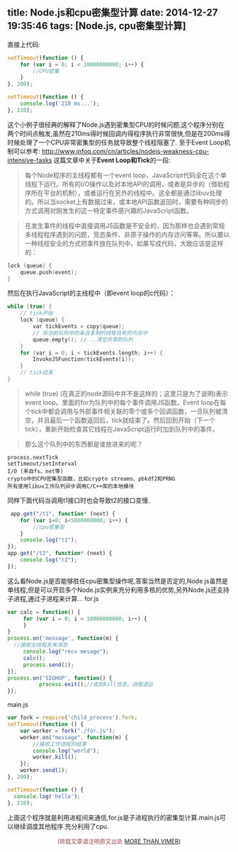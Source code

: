title: Node.js和cpu密集型计算
date: 2014-12-27 19:35:46
tags: [Node.js, cpu密集型计算]
---

直接上代码:
```javascript
setTimeout(function () {
	for (var i = 0; i < 10000000000; i++) {
		//CPU密集
	}
}, 200);

setTimeout(function () {
	console.log('210 ms...');
}, 210);
```
这个小例子很经典的解释了Node.js遇到密集型CPU的时候问题,这个程序分别在两个时间点触发,虽然在210ms得时候回调内得程序执行非常很快,但是在200ms得时候处理了一个CPU非常密集型的任务就导致整个线程阻塞了.
至于Event Loop机制可以参考:
http://www.infoq.com/cn/articles/nodejs-weakness-cpu-intensive-tasks
这篇文章中关于**Event Loop和Tick**的一段:

>每个Node程序的主线程都有一个event loop，JavaScript代码全在这个单线程下运行。所有的I/O操作以及对本地API的调用，或者是异步的（借助程序所在平台的机制），或者运行在另外的线程中。这全都是通过libuv处理的。所以当socket上有数据过来，或本地API函数返回时，需要有种同步的方式调用对刚发生的这一特定事件感兴趣的JavaScript函数。

>在发生事件的线程中直接调用JS函数是不安全的，因为那样也会遇到常规多线程程序遇到的问题，竞态条件、非原子操作的内存访问等等。所以要以一种线程安全的方式把事件放在队列中，如果写成代码，大致应该是这样的：
```C
lock (queue) {
    queue.push(event);
}
```
然后在执行JavaScript的主线程中（即event loop的c代码）：

```c
while (true) {
    // tick开始
    lock (queue) {
        var tickEvents = copy(queue); 
		// 将当前队列中的条目复制的线程自有的内存中
        queue.empty(); // ..清空共享的队列
    }
    for (var i = 0; i < tickEvents.length; i++) {
        InvokeJSFunction(tickEvents[i]);
    }
    // tick结束
}
```
>while (true) (在真正的node源码中并不是这样的；这里只是为了说明)表示event loop。里面的for为队列中的每个事件调用JS函数。Event loop在每个tick中都会调用与外部事件相关联的零个或多个回调函数，一旦队列被清空，并且最后一个函数返回后，tick就结束了。然后回到开始（下一个tick），重新开始检查其它线程在JavaScript运行时加到队列中的事件。

>那么这个队列中的东西都是谁放进来的呢？
```
process.nextTick
setTimeout/setInterval
I/O (来自fs、net等)
crypto中的CPU密集型函数，比如crypto streams、pbkdf2和PRNG
所有使用libuv工作队列异步调用C/C++库的本地模块
```
同样下面代码当调用t1接口时也会导致t2的接口变慢.
```javascript
 app.get("/t1", function* (next) {
	for (var i=0; i<5000000000; i++) {
		//cpu密集型
	}
	console.log("t1");
});
app.get("/t2", function* (next) {
	console.log("t2");
});
```
这么看Node.js是否能够胜任cpu密集型操作呢,答案当然是否定的,Node.js虽然是单线程,但是可以开启多个Node.js实例来充分利用多核的优势,另外Node.js还支持子进程,通过子进程来计算...
for.js
```javascript
var calc = function() {
     for (var i = 0; i < 10000000000; i++) {
     }
}
process.on('message', function(m) {
  //接收主线程发来消息
     console.log("recv mesage");
     calc();
     process.send(1);
});
process.on('SIGHUP', function() {
          process.exit();//收到kill信息，进程退出
});
```

main.js
```javascript
var fork = require('child_process').fork;
setTimeout(function () {
    var worker = fork("./for.js");
    worker.on("message", function(m) {
        //接收工作进程的结果
        console.log("world");
        worker.kill();
	});
	worker.send(1);
}, 200);

setTimeout(function () {
  console.log('hello');
}, 210);
```
上面这个程序就是利用进程间来通信,for.js是子进程执行的密集型计算.main.js可以继续调度其他程序.充分利用了cpu.



<center><font color='#a44a54' size='2px'>(转载文章请注明原文出处 <a href='http://vimer.me' style='font-color:#496b98'>MORE THAN VIMER)</a></font></center>
